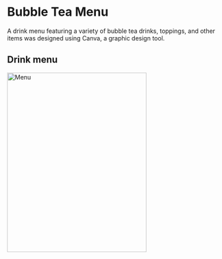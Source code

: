 # Bubble Tea Menu

A drink menu featuring a variety of bubble tea drinks, toppings, and other items was designed using Canva, a graphic design tool.

## Drink menu

<img src="https://gitlab.com/junmian/bubble-tea-menu/-/raw/main/bubble-tea-menu.png" width="325" height="419" alt="Menu" title="Bubble Tea Menu">
